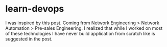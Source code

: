 # learn-devops

I was inspired by this [post](https://www.reddit.com/r/devops/comments/14hl4ha/comment/jpcampc/?utm_source=share&utm_medium=web2x&context=3). Coming from Network Engineering > Network Automation > Pre-sales Engineering. I realized that while I worked on most of these technologies I have never build application from scratch like is suggested in the post.
